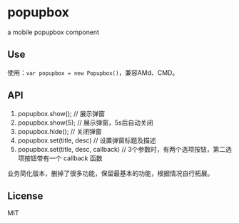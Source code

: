 # popupbox
a mobile popupbox component

## Use
使用：`var popupbox = new Popupbox()`，兼容AMd、CMD。

## API
1. popupbox.show(); // 展示弹窗
2. popupbox.show(5); // 展示弹窗，5s后自动关闭
3. popupbox.hide(); // 关闭弹窗
4. popupbox.set(title, desc) // 设置弹窗标题及描述
5. popupbox.set(title, desc, callback) // 3个参数时，有两个选项按钮，第二选项按钮带有一个 callback 函数

业务简化版本，删掉了很多功能，保留最基本的功能，根据情况自行拓展。

## License
MIT

